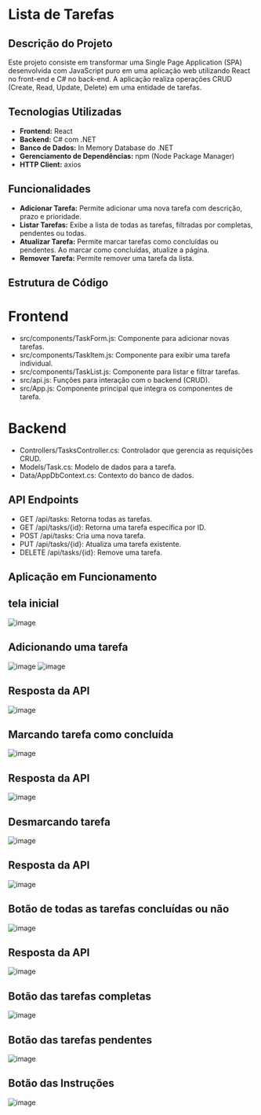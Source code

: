 # Lista de Tarefas

## Descrição do Projeto

Este projeto consiste em transformar uma Single Page Application (SPA) desenvolvida com JavaScript puro em uma aplicação web utilizando React no front-end e C# no back-end. A aplicação realiza operações CRUD (Create, Read, Update, Delete) em uma entidade de tarefas.

## Tecnologias Utilizadas

- **Frontend:** React
- **Backend:** C# com .NET
- **Banco de Dados:** In Memory Database do .NET
- **Gerenciamento de Dependências:** npm (Node Package Manager)
- **HTTP Client:** axios

## Funcionalidades

- **Adicionar Tarefa:** Permite adicionar uma nova tarefa com descrição, prazo e prioridade.
- **Listar Tarefas:** Exibe a lista de todas as tarefas, filtradas por completas, pendentes ou todas.
- **Atualizar Tarefa:** Permite marcar tarefas como concluídas ou pendentes. Ao marcar como concluídas, atualize a página.
- **Remover Tarefa:** Permite remover uma tarefa da lista.


## Estrutura de Código
# Frontend
- src/components/TaskForm.js: Componente para adicionar novas tarefas.
- src/components/TaskItem.js: Componente para exibir uma tarefa individual.
- src/components/TaskList.js: Componente para listar e filtrar tarefas.
- src/api.js: Funções para interação com o backend (CRUD).
- src/App.js: Componente principal que integra os componentes de tarefa.
# Backend
- Controllers/TasksController.cs: Controlador que gerencia as requisições CRUD.
- Models/Task.cs: Modelo de dados para a tarefa.
- Data/AppDbContext.cs: Contexto do banco de dados.

## API Endpoints
- GET /api/tasks: Retorna todas as tarefas.
- GET /api/tasks/{id}: Retorna uma tarefa específica por ID.
- POST /api/tasks: Cria uma nova tarefa.
- PUT /api/tasks/{id}: Atualiza uma tarefa existente.
- DELETE /api/tasks/{id}: Remove uma tarefa.

## Aplicação em Funcionamento

## tela inicial
![image](https://github.com/camila-cavalcante23/Web4_Lista_Final/assets/142603637/3665bdf7-4e83-4682-b926-8325997b3708)
## Adicionando uma tarefa 
![image](https://github.com/camila-cavalcante23/Web4_Lista_Final/assets/142603637/2bc92f43-db33-45bd-ac3c-75c490924e99)
![image](https://github.com/camila-cavalcante23/Web4_Lista_Final/assets/142603637/28ea8850-6c83-4b36-a641-cd99a1a5dbc6)

## Resposta da API
![image](https://github.com/camila-cavalcante23/Web4_Lista_Final/assets/142603637/c5eca22d-03fa-417e-aa56-f262b7d0ebdb)

## Marcando tarefa como concluída 
![image](https://github.com/camila-cavalcante23/Web4_Lista_Final/assets/142603637/3522c138-151f-4604-9d4a-f815e905df0b)

## Resposta da API
![image](https://github.com/camila-cavalcante23/Web4_Lista_Final/assets/142603637/f7bf9f5f-f893-4300-9489-269c8912b12d)

## Desmarcando tarefa 
![image](https://github.com/camila-cavalcante23/Web4_Lista_Final/assets/142603637/9a674fcb-fed3-4265-a255-003f790265c0)

## Resposta da API
![image](https://github.com/camila-cavalcante23/Web4_Lista_Final/assets/142603637/a958a003-dc07-4451-aea2-06d40c720acb)

## Botão de todas as tarefas concluídas ou não 
![image](https://github.com/camila-cavalcante23/Web4_Lista_Final/assets/142603637/dce03c5e-9f02-4558-8f81-9c7416b20a46)

## Resposta da API
![image](https://github.com/camila-cavalcante23/Web4_Lista_Final/assets/142603637/52c63fe4-b04e-4ad8-b71f-19b9e0e4e208)

## Botão das tarefas completas
![image](https://github.com/camila-cavalcante23/Web4_Lista_Final/assets/142603637/00907209-34ea-4c65-9796-b7b5b5d74fcf)

## Botão das tarefas pendentes 
![image](https://github.com/camila-cavalcante23/Web4_Lista_Final/assets/142603637/961ea84f-a998-48a4-84d3-daa951ca7d2e)

## Botão das Instruções 
![image](https://github.com/camila-cavalcante23/Web4_Lista_Final/assets/142603637/d4ce4d71-ef60-4960-8909-965d3feed0b8)





